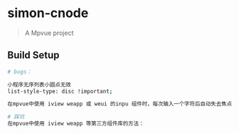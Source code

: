 # simon-cnode

> A Mpvue project

## Build Setup

```bash
# bugs：

小程序无序列表小圆点无效
list-style-type: disc !important;

在mpvue中使用 iview weapp 或 weui 的inpu 组件时，每次输入一个字符后自动失去焦点

# 踩坑
在mpvue中使用 iview weapp 等第三方组件库的方法：
```
